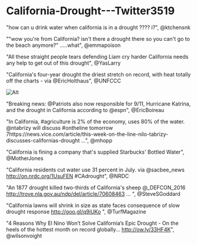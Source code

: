 # California-Drought---Twitter3519

"how can u drink water when california is in a drought ???? i?", @ktchensnk 

""wow you're from California? isn't there a drought there so you can't go to the beach anymore?" .....what", @emmapoison

"All these straight people tears defending Liam cry harder California needs any help to get out of this drought", @YasLarry

"California's four-year drought the driest stretch on record, with heat totally off the charts - via @EricHolthaus", @UNFCCC

![Alt](https://pbs.twimg.com/media/COimz1aUkAIdrRM.jpg)

"Breaking news: @Patriots also now responsible for 9/11, Hurricane Katrina, and the drought in California according to @espn", @EricBoireau

"In California, #agriculture is 2% of the economy, uses 80% of the water. @ntabrizy will discuss #ontheline tomorrow 7https://news.vice.com/article/this-week-on-the-line-nilo-tabrizy-discusses-californias-drought …", @mhopp

"California is fining a company that's supplied Starbucks' Bottled Water", @MotherJones

"California residents cut water use 31 percent in July. via @sacbee_news http://on.nrdc.org/1UsuFEN  #CAdrought", @NRDC

"An 1877 drought killed two-thirds of California's sheep @_DEFCON_2016
http://trove.nla.gov.au/ndp/del/article/70608463 … ", @SteveSGoddard

"California lawns will shrink in size as state faces consequence of slow drought response http://goo.gl/q9iUKo ", @TurfMagazine

"4 Reasons Why El Nino Won’t Solve California’s Epic Drought - On the heels of the hottest month on record globally... http://ow.ly/33HF4K", @wilsonvoight


